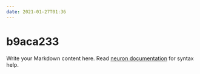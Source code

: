 ```yaml
---
date: 2021-01-27T01:36
---
```


# b9aca233

Write your Markdown content here. Read [neuron documentation](https://neuron.zettel.page/2011404.html) for syntax help.

